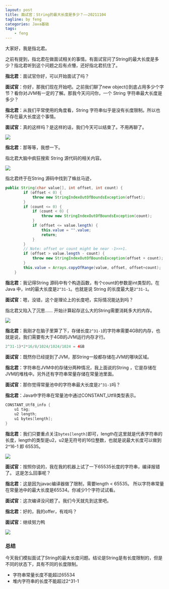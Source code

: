 ```yaml
---
layout: post
title: 面试官：String的最大长度是多少？——20211104
tagline: by feng
categories: Java基础
tags: 
    - feng
---
```


大家好，我是指北君。

之前有提到，指北君在做面试相关的事情。有面试官问了String的最大长度是多少？指北君听到这个问题之后有点懵，还好指北君抗住了。

**指北君**：面试官你好，可以开始面试了吗？

**面试官**：你好，那我们现在开始吧。之前我们聊了new object()到底占用多少个字节？看你对JVM有一定的了解。那我今天问问你，一个 String 字符串最大长度是多少？
<!--more-->
**指北君**：从我们平常使用的角度看，String 字符串似乎是没有长度限制。所以也不存在最大长度这个事情。

**面试官**：真的这样吗？是这样的话，我们今天可以结束了。不用再聊了。

![](https://files.mdnice.com/user/15444/035f060f-d3e6-41bc-b136-453f1d678158.png)

**指北君**：那等等，我想一下。

指北君大脑中疯狂搜索 String 源代码的相关内容。

![](https://files.mdnice.com/user/15444/6eac7937-0710-4a29-8468-24a162938f10.png)

指北君终于在String 源码中找到了蛛丝马迹，

```java
public String(char value[], int offset, int count) {
        if (offset < 0) {
            throw new StringIndexOutOfBoundsException(offset);
        }
        if (count <= 0) {
            if (count < 0) {
                throw new StringIndexOutOfBoundsException(count);
            }
            if (offset <= value.length) {
                this.value = "".value;
                return;
            }
        }
        // Note: offset or count might be near -1>>>1.
        if (offset > value.length - count) {
            throw new StringIndexOutOfBoundsException(offset + count);
        }
        this.value = Arrays.copyOfRange(value, offset, offset+count);
    }
```

**指北君**：我记得String 源码中有个构造函数，有个count的参数是int类型的。在Java 中，int的最大长度是`2^31-1`。也就是说 String 的长度最大是`2^31-1`。


**面试官**：嗯，没错，这个是理论上的长度吧，实际情况能达到吗？

指北君又陷入了沉思…… 开始计算起存这么大的String需要消耗多大的内存。

![](https://files.mdnice.com/user/15444/91e4794c-79e3-426a-a60b-a78d0b1f806e.png)

**指北君**：我刚才在脑子里算了下，存储长度`2^31-1`的字符串需要4GB的内存，也就是说，我们需要有大于4GB的JVM运行内存才行。

```java
2^31-1)*2*16/8/1024/1024/1024 = 4GB
```

**面试官**：既然你已经提到了JVM，那String一般都存储在JVM的哪块区域。

**指北君**：字符串在JVM中的存储分两种情况，我上面说的String ，它是存储在JVM的堆栈中。另外还有字符串常量存储在常量池里面。

**面试官**：那你觉得常量池中的字符串最大长度是`2^31-1`吗？

**指北君**：Java中字符串在常量池中通过CONSTANT_Utf8类型表示。

```java
CONSTANT_Utf8_info {
    u1 tag;
    u2 length;
    u1 bytes[length];
}
```
**指北君**：我们只要重点关注`bytes[length]`即可，length在这里就是代表字符串的长度，length的类型是u2，u2是无符号的16位整数，也就是说最大长度可以做到2^16-1 即 65535。

![](https://files.mdnice.com/user/15444/57f606ac-1be2-4c8e-a88b-80a43dd87c6a.png)

**面试官**：按照你说的，我在我的机器上试了一下65535长度的字符串，编译报错了。 这是怎么回事呢？

**指北君**：这是因为javac编译器做了限制，需要length < 65535。 所以字符串常量在常量池中的最大长度是65534。你减少1个字符试试看。

**面试官**：这次编译没问题了。我们今天就先到这里吧。

**指北君**：好的，我的offer，有戏吗？

**面试官**：继续努力鸭

![](https://files.mdnice.com/user/15444/548d2a89-b3ee-4c76-a767-42d479b6f797.png)


### 总结
今天我们模拟面试了String的最大长度问题。结论是String是有长度限制的，但是不同的状态下，具有不同的长度限制。

- 字符串常量长度不能超过65534
- 堆内字符串的长度不能超过2^31-1


